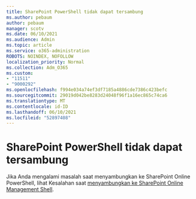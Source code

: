 ```yaml
---
title: SharePoint PowerShell tidak dapat tersambung
ms.author: pebaum
author: pebaum
manager: scotv
ms.date: 06/10/2021
ms.audience: Admin
ms.topic: article
ms.service: o365-administration
ROBOTS: NOINDEX, NOFOLLOW
localization_priority: Normal
ms.collection: Adm_O365
ms.custom:
- "11511"
- "9000292"
ms.openlocfilehash: f994e034a74ef3df7185a4886cde7386c423befc
ms.sourcegitcommit: 29019d042be8283d24048f96f1a16ec865c74ca6
ms.translationtype: MT
ms.contentlocale: id-ID
ms.lasthandoff: 06/10/2021
ms.locfileid: "52897408"
---
```

# <a name="sharepoint-powershell-unable-to-connect"></a>SharePoint PowerShell tidak dapat tersambung

Jika Anda mengalami masalah saat menyambungkan ke SharePoint Online PowerShell, lihat Kesalahan saat [menyambungkan ke SharePoint Online Management Shell](/sharepoint/troubleshoot/administration/errors-connecting-to-management-shell).